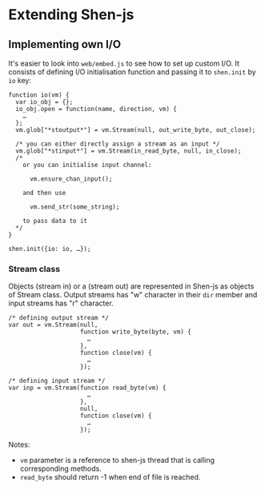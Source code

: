 # Extending Shen-js

## Implementing own I/O
It's easier to look into `web/embed.js` to see how to set up custom I/O. It
consists of defining I/O initialisation function and passing it to `shen.init`
by `io` key:
  
    function io(vm) {
      var io_obj = {};
      io_obj.open = function(name, direction, vm) {
        …
      };
      vm.glob["*stoutput*"] = vm.Stream(null, out_write_byte, out_close);

      /* you can either directly assign a stream as an input */
      vm.glob["*stinput*"] = vm.Stream(in_read_byte, null, in_close);
      /*
        or you can initialise input channel:

          vm.ensure_chan_input();

        and then use 
      
          vm.send_str(some_string);

        to pass data to it
      */
    }

    shen.init({io: io, …});

### Stream class
Objects (stream in) or a (stream out) are represented in Shen-js as objects of
Stream class. Output streams has "w" character in their `dir` member and input
streams has "r" character.

    /* defining output stream */
    var out = vm.Stream(null,
                        function write_byte(byte, vm) {
                          …
                        },
                        function close(vm) {
                          …
                        });

    /* defining input stream */
    var inp = vm.Stream(function read_byte(vm) {
                          …
                        },
                        null,
                        function close(vm) {
                          …
                        });

Notes:

  * `vm` parameter is a reference to shen-js thread that is calling
    corresponding methods.
  * `read_byte` should return -1 when end of file is reached.

